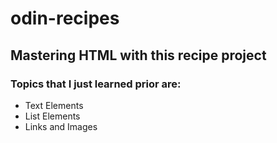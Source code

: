 # odin-recipes

## Mastering HTML with this recipe project

### Topics that I just learned prior are:
- Text Elements
- List Elements
- Links and Images
